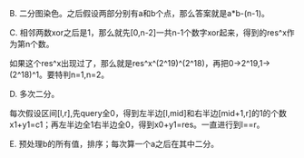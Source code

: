 B. 二分图染色。之后假设两部分别有a和b个点，那么答案就是a*b-(n-1)。

C. 相邻两数xor之后是1，那么就先[0,n-2]一共n-1个数字xor起来，得到的res^x作为第n个数。
    
   如果这个res^x出现过了，那么就是res^x^(2^19)^(2^18)，再把0->2^19,1->(2^18)^1。要特判n=1,n=2。
   
D. 多次二分。

   每次假设区间[l,r],先query全0，得到左半边[l,mid]和右半边[mid+1,r]的1的个数x1+y1=c1；再左半边全1右半边全0，得到x0+y1=res。一直进行到l==r。
   
E. 预处理b的所有值，排序；每次算一个a之后在其中二分。
